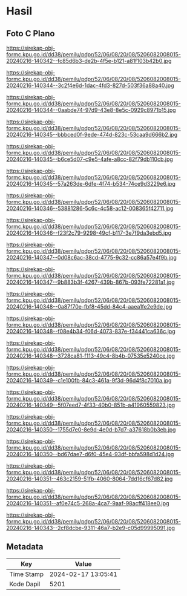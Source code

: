 # Hasil

## Foto C Plano

https://sirekap-obj-formc.kpu.go.id/dd38/pemilu/pdpr/52/06/08/20/08/5206082008015-20240216-140342--fc85d6b3-de2b-4f5e-b121-a81f103b42b0.jpg

https://sirekap-obj-formc.kpu.go.id/dd38/pemilu/pdpr/52/06/08/20/08/5206082008015-20240216-140344--3c2f4e6d-1dac-4fd3-827d-503f36a88a40.jpg

https://sirekap-obj-formc.kpu.go.id/dd38/pemilu/pdpr/52/06/08/20/08/5206082008015-20240216-140344--0aabde74-97d9-43e8-8e5c-0929c8971b15.jpg

https://sirekap-obj-formc.kpu.go.id/dd38/pemilu/pdpr/52/06/08/20/08/5206082008015-20240216-140345--bbbced0f-9ede-474d-823c-53caa9d666b2.jpg

https://sirekap-obj-formc.kpu.go.id/dd38/pemilu/pdpr/52/06/08/20/08/5206082008015-20240216-140345--b6ce5d07-c9e5-4afe-a8cc-82f79db110cb.jpg

https://sirekap-obj-formc.kpu.go.id/dd38/pemilu/pdpr/52/06/08/20/08/5206082008015-20240216-140345--57a263de-6dfe-4f74-b534-74ce9d3229e6.jpg

https://sirekap-obj-formc.kpu.go.id/dd38/pemilu/pdpr/52/06/08/20/08/5206082008015-20240216-140346--53881286-5c6c-4c58-ac12-008365f42711.jpg

https://sirekap-obj-formc.kpu.go.id/dd38/pemilu/pdpr/52/06/08/20/08/5206082008015-20240216-140346--f23f2c79-9298-49cf-b117-3e7f9da3ebd5.jpg

https://sirekap-obj-formc.kpu.go.id/dd38/pemilu/pdpr/52/06/08/20/08/5206082008015-20240216-140347--0d08c6ac-38cd-4775-9c32-cc86a57e4f9b.jpg

https://sirekap-obj-formc.kpu.go.id/dd38/pemilu/pdpr/52/06/08/20/08/5206082008015-20240216-140347--9b883b3f-4267-439b-867b-093fe72281a1.jpg

https://sirekap-obj-formc.kpu.go.id/dd38/pemilu/pdpr/52/06/08/20/08/5206082008015-20240216-140348--0a87f70e-fbf8-45dd-84c4-aaea1fe2e9de.jpg

https://sirekap-obj-formc.kpu.go.id/dd38/pemilu/pdpr/52/06/08/20/08/5206082008015-20240216-140348--f08e4b34-f06d-4073-837e-f34441ca636c.jpg

https://sirekap-obj-formc.kpu.go.id/dd38/pemilu/pdpr/52/06/08/20/08/5206082008015-20240216-140348--3728ca81-f113-49c4-8b4b-07535e5240ce.jpg

https://sirekap-obj-formc.kpu.go.id/dd38/pemilu/pdpr/52/06/08/20/08/5206082008015-20240216-140349--c1e100fb-84c3-461a-9f3d-96d4f8c7010a.jpg

https://sirekap-obj-formc.kpu.go.id/dd38/pemilu/pdpr/52/06/08/20/08/5206082008015-20240216-140349--5f07eed7-4f33-40b0-851b-a41960559823.jpg

https://sirekap-obj-formc.kpu.go.id/dd38/pemilu/pdpr/52/06/08/20/08/5206082008015-20240216-140350--1755d7e0-8e9d-4e0d-b7d7-a37618b0b3eb.jpg

https://sirekap-obj-formc.kpu.go.id/dd38/pemilu/pdpr/52/06/08/20/08/5206082008015-20240216-140350--bd67dae7-d6f0-45e4-93df-bbfa598d1d24.jpg

https://sirekap-obj-formc.kpu.go.id/dd38/pemilu/pdpr/52/06/08/20/08/5206082008015-20240216-140351--463c2159-51fb-4060-8064-7dd16cf67d82.jpg

https://sirekap-obj-formc.kpu.go.id/dd38/pemilu/pdpr/52/06/08/20/08/5206082008015-20240216-140351--af0e74c5-268a-4ca7-9aaf-98acff418ee0.jpg

https://sirekap-obj-formc.kpu.go.id/dd38/pemilu/pdpr/52/06/08/20/08/5206082008015-20240216-140343--2cf8dcbe-9311-46a7-b2e9-c05d99995091.jpg


## Metadata

| Key        | Value               |
| ---------- | ------------------- |
| Time Stamp | 2024-02-17 13:05:41 |
| Kode Dapil | 5201                |



